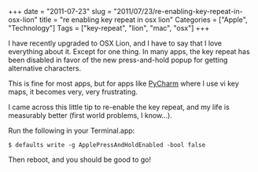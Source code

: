 +++
date = "2011-07-23"
slug = "2011/07/23/re-enabling-key-repeat-in-osx-lion"
title = "re enabling key repeat in osx lion"
Categories = ["Apple", "Technology"]
Tags = ["key-repeat", "lion", "mac", "osx"]
+++

I have recently upgraded to OSX Lion, and I have to say that I love everything about it. Except for one thing. In many apps, the key repeat has been disabled in favor of the new press-and-hold popup for getting alternative characters.

This is fine for most apps, but for apps like [PyCharm](http://www.jetbrains.com/pycharm/) where I use vi key maps, it becomes very, very frustrating.

I came across this little tip to re-enable the key repeat, and my life is measurably better (first world problems, I know...).

Run the following in your Terminal.app:

```
$ defaults write -g ApplePressAndHoldEnabled -bool false
```

Then reboot, and you should be good to go!
